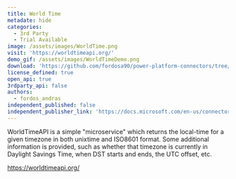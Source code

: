 ```yaml
---
title: World Time
metadate: hide
categories:
  - 3rd Party
  - Trial Available
image: /assets/images/WorldTime.png
visit: 'https://worldtimeapi.org/'
demo_gif: /assets/images/WorldTimeDemo.png
download: 'https://github.com/fordosa90/power-platform-connectors/tree/main/WorldTime'
license_defined: true
open_api: true
3rdparty_api: false
authors:
  - fordos_andras
independent_published: false
independent_publisher_link: 'https://docs.microsoft.com/en-us/connectors/xxx/'
---
```

WorldTimeAPI is a simple "microservice" which returns the local-time for a given timezone in both unixtime and ISO8601 format. Some additional information is provided, such as whether that timezone is currently in Daylight Savings Time, when DST starts and ends, the UTC offset, etc.

https://worldtimeapi.org/